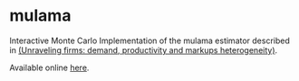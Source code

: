 # mulama


Interactive Monte Carlo Implementation of the mulama estimator described in [(Unraveling firms: demand, productivity and markups heterogeneity)](https://cep.lse.ac.uk/_NEW/PUBLICATIONS/abstract.asp?index=4885).

Available online [here](https://mondpanther.shinyapps.io/MulamaRoulette/).
 
